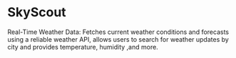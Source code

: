 # SkyScout
Real-Time Weather Data: Fetches current weather conditions and forecasts using a reliable weather API, allows users to search for weather updates by city and provides temperature, humidity ,and more.
